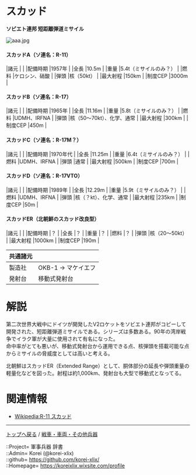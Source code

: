 # スカッド
**ソビエト連邦 短距離弾道ミサイル**


![aaa.jpg](https://bn02pap001files.storage.live.com/y4mcXaWB1ibF4enLadn7mFWbIifxwVemIyi3V-eSp-qg8ZKBmvARgwBMez1Zn4WG_3PsXVB0RLQFXRuVMNCJX9GsN6P9FLyfORE7XvXY8kHPq2sJOpyNnCzhiqnhID5SnZw5ZZGElaRJ429pmP-oa63aG4GMmrUVCX0cS8oqLFTsUU9XgZEVDzr0wlMwnyiQWnr?width=640&height=853&cropmode=none)  
  


#### スカッドA（ソ連名：R-11）
|諸元  |  |
|配備時期  |1957年  |
|全長    |10.5m  |
|重量    |5.4t（ミサイルのみ？）  |
|燃料    |ケロシン、硝酸  |
|弾頭    |核（50kt）  |
|最大射程  |150km  |
|制度CEP  |3000m  |


#### スカッドB（ソ連名：R-17）
|諸元  |  |
|配備時期  |1965年  |
|全長    |11.16m  |
|重量    |5.8t（ミサイルのみ？）  |
|燃料    |UDMH、IRFNA  |
|弾頭    |核（50～70kt）、化学、通常  |
|最大射程  |300km  |
|制度CEP  |450m  |


#### スカッドC（ソ連名：R-17M？）
|諸元  |  |
|配備時期  |1970年代  |
|全長    |11.25m  |
|重量    |6.4t（ミサイルのみ？）  |
|燃料    |UDMH、IRFNA  |
|弾頭    |通常  |
|最大射程  |500km  |
|制度CEP  |700m  |


#### スカッドD（ソ連名：R-17VTO）
|諸元  |  |
|配備時期  |1989年  |
|全長    |12.29m  |
|重量    |5.9t（ミサイルのみ？）  |
|燃料    |UDMH、IRFNA  |
|弾頭    |核（？kt）、化学、通常  |
|最大射程  |235km  |
|制度CEP  |50m  |


#### スカッドER（北朝鮮のスカッド改良型）
|諸元  |  |
|配備時期  |？  |
|全長    |？  |
|重量    |？  |
|燃料    |？  |
|弾頭    |核（20～50kt）  |
|最大射程  |1000km  |
|制度CEP  |190m  |


|共通諸元  |  |
|:--|:--|
|製造社  |OKB-1 → マケイエフ  |
|発射台  |移動式発射台  |



# 解説
第二次世界大戦中にドイツが開発したV2ロケットをソビエト連邦がコピーして開発された、短距離弾道ミサイルである。シリーズは多数ある。90年の湾岸戦争でイラク軍が大量に使用されて有名になった。  
命中率がとても悪いが、移動式発射台から運用できる点、核弾頭を搭載可能な点からミサイルの脅威度としては高いと考える。  
  
北朝鮮はスカッドER（Extended Range）として、胴体部分の延長や弾頭重量の軽量化などを図った。射程は約1,000km、発射台も大型で移動式となってる。  


# 関連情報
* [Wikipedia:R-11 スカッド](https://ja.wikipedia.org/wiki/%E3%82%B9%E3%82%AB%E3%83%83%E3%83%89)


***
[トップへ戻る](/readme.md) / [戦車・車両・その他兵器](/ground/readme.md)  
  
::Project= 軍事兵器 辞書  
::Admin= Korei (@korei-xlix)  
::github= https://github.com/korei-xlix/  
::Homepage= https://koreixlix.wixsite.com/profile  
